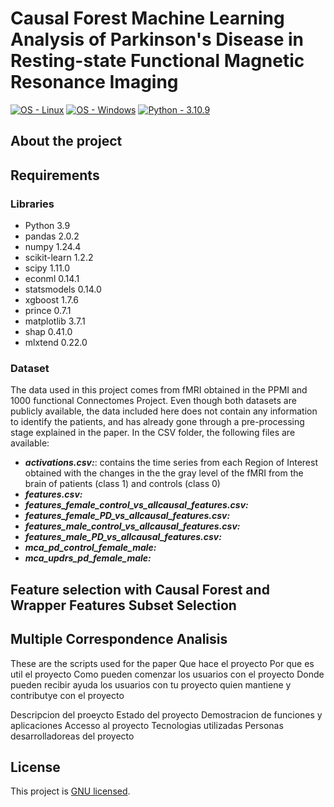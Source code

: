 <h1 align="left"> Causal Forest Machine Learning Analysis of Parkinson's Disease in Resting-state Functional Magnetic Resonance Imaging </h1>

<a href="https://www.linux.org/" title="Go to Linux homepage"><img src="https://img.shields.io/badge/OS-Linux-blue?logo=linux&logoColor=white" alt="OS - Linux"></a>
<a href="https://www.microsoft.com/" title="Go to Microsoft homepage"><img src="https://img.shields.io/badge/OS-Windows-blue?logo=windows&logoColor=white" alt="OS - Windows"></a>
<a href="https://"><img src="https://img.shields.io/static/v1?label=Python&message=3.10.9&color=2ea44f" alt="Python - 3.10.9"></a>

<h2 align="left"> About the project </h2>


<h2 align="left"> Requirements </h2>

<h3 align="left"> Libraries </h3>

- Python 3.9
- pandas 2.0.2
- numpy 1.24.4
- scikit-learn 1.2.2
- scipy 1.11.0
- econml 0.14.1
- statsmodels 0.14.0
- xgboost 1.7.6
- prince 0.7.1
- matplotlib 3.7.1
- shap 0.41.0
- mlxtend 0.22.0

<h3 align="left"> Dataset </h3>
The data used in this project comes from fMRI obtained in the PPMI and 1000 functional Connectomes Project. Even though both datasets are publicly available, the data included here does not contain any information to identify the patients, and has already gone through a pre-processing stage explained in the paper.
In the CSV folder, the following files are available:


- <b><i>activations.csv:</i></b>: contains the time series from each Region of Interest obtained with the changes in the the gray level of the fMRI from the brain of patients (class 1) and controls (class 0)
- <b><i>features.csv:</i></b>
- <b><i>features_female_control_vs_allcausal_features.csv:</i></b>
- <b><i>features_female_PD_vs_allcausal_features.csv:</i></b>
- <b><i>features_male_control_vs_allcausal_features.csv:</i></b>
- <b><i>features_male_PD_vs_allcausal_features.csv:</i></b>
- <b><i>mca_pd_control_female_male:</i></b>
- <b><i>mca_updrs_pd_female_male:</i></b>

<h2 align="left"> Feature selection with Causal Forest and Wrapper Features Subset Selection </h2>


<h2 align="left"> Multiple Correspondence Analisis </h2>

These are the scripts used for the paper 
Que hace el proyecto 
Por que es util el proyecto 
Como pueden comenzar los usuarios con el proyecto 
Donde pueden recibir ayuda los usuarios con tu proyecto 
quien mantiene y contributye con el proyecto 

Descripcion del proeycto 
Estado del proyecto 
Demostracion de funciones y aplicaciones
Accesso al proyecto 
Tecnologias utilizadas
Personas desarrolladoreas del proyecto 


## License

This project is [GNU licensed](./LICENSE).